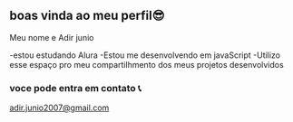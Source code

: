 ## boas vinda ao meu perfil😎

Meu nome e Adir junio

-estou estudando Alura
-Estou me desenvolvendo em javaScript
-Utilizo esse espaço pro meu compartilhmento dos meus projetos desenvolvidos

### voce pode entra em contato 📞

adir.junio2007@gmail.com
